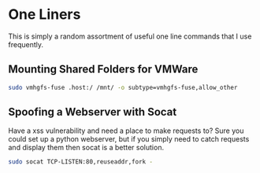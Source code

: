 # One Liners

This is simply a random assortment of useful one line commands that I use frequently.

## Mounting Shared Folders for VMWare

```bash
sudo vmhgfs-fuse .host:/ /mnt/ -o subtype=vmhgfs-fuse,allow_other
``` 

## Spoofing a Webserver with Socat
Have a xss vulnerability and need a place to make requests to? Sure you could set up a python webserver, but if you simply need to catch requests and display them then socat is a better solution.

```bash
sudo socat TCP-LISTEN:80,reuseaddr,fork -
```

